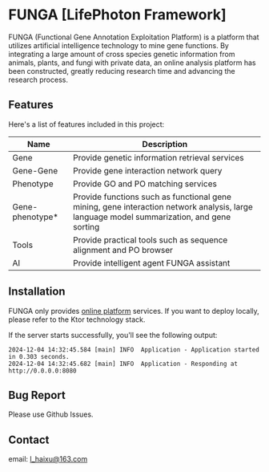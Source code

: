 # FUNGA [LifePhoton Framework]

FUNGA (Functional Gene Annotation Exploitation Platform) is a platform that utilizes artificial intelligence technology to mine gene functions. By integrating a large amount of cross species genetic information from animals, plants, and fungi with private data, an online analysis platform has been constructed, greatly reducing research time and advancing the research process.

## Features

Here's a list of features included in this project:

| Name                                                                   | Description                                                                        |
|------------------------------------------------------------------------|------------------------------------------------------------------------------------|
| Gene                             | Provide genetic information retrieval services                                                  |
| Gene-Gene                         | Provide gene interaction network query                     |
| Phenotype     | Provide GO and PO matching services |
| Gene-phenotype* | Provide functions such as functional gene mining, gene interaction network analysis, large language model summarization, and gene sorting                     |
| Tools                      | Provide practical tools such as sequence alignment and PO browser                    |
| AI               | Provide intelligent agent FUNGA assistant                                         |

## Installation

FUNGA only provides [online platform](http://funga.revoist.cn) services. If you want to deploy locally, please refer to the Ktor technology stack.

If the server starts successfully, you'll see the following output:

```
2024-12-04 14:32:45.584 [main] INFO  Application - Application started in 0.303 seconds.
2024-12-04 14:32:45.682 [main] INFO  Application - Responding at http://0.0.0.0:8080
```

## Bug Report

Please use Github Issues.

## Contact

email: l_haixu@163.com
